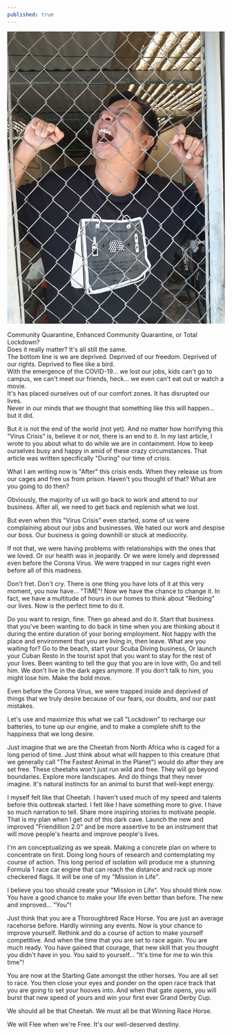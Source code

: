 ```yaml
---
published: true
---
```

![Freedom](/images/Flee.jpg)

Community Quarantine, Enhanced Community Quarantine, or Total Lockdown?   
Does it really matter? It's all still the same.   
The bottom line is we are deprived. 
Deprived of our freedom. Deprived of our rights. Deprived to flee like a bird.   
With the emergence of the COVID-19... we lost our jobs, kids can't go to campus, we can't meet our friends, heck... we even can't eat out or watch a movie.   
It's has placed ourselves out of our comfort zones. 
It has disrupted our lives.   
Never in our minds that we thought that something like this will happen... but it did.

But it is not the end of the world (not yet). And no matter how horrifying this "Virus Crisis" is, believe it or not, there is an end to it.
In my last article, I wrote to you about what to do while we are in containment. How to keep ourselves busy and happy in amid of these crazy circumstances. 
That article was written specifically "During" our time of crisis.

What I am writing now is "After" this crisis ends. When they release us from our cages and free us from prison.
Haven't you thought of that? What are you going to do then?

Obviously, the majority of us will go back to work and attend to our business. 
After all, we need to get back and replenish what we lost.

But even when this "Virus Crisis" even started, some of us were complaining about our jobs and businesses. 
We hated our work and despise our boss. Our business is going downhill or stuck at mediocrity.

If not that, we were having problems with relationships with the ones that we loved.
Or our health was in jeopardy. Or we were lonely and depressed even before the Corona Virus.
We were trapped in our cages right even before all of this madness. 

Don't fret. Don't cry. There is one thing you have lots of it at this very moment, you now have...  "TIME"!
Now we have the chance to change it. 
In fact, we have a multitude of hours in our homes to think about "Redoing" our lives.
Now is the perfect time to do it. 

Do you want to resign, fine. Then go ahead and do it. 
Start that business that you've been wanting to do back in time when you are thinking about it during the entire duration of your boring employment.
Not happy with the place and environment that you are living in, then leave. 
What are you waiting for? Go to the beach, start your Scuba Diving business, Or launch your Cuban Resto in the tourist spot that you want to stay for the rest of your lives.
Been wanting to tell the guy that you are in love with, Go and tell him. We don't live in the dark ages anymore. 
If you don't talk to him, you might lose him. Make the bold move.

Even before the Corona Virus, we were trapped inside and deprived of things that we truly desire because of our fears, our doubts, and our past mistakes. 

Let's use and maximize this what we call "Lockdown" to recharge our batteries, to tune up our engine, and to make a complete shift to the happiness that we long desire.

Just imagine that we are the Cheetah from North Africa who is caged for a long period of time. 
Just think about what will happen to this creature (that we generally call "The Fastest Animal in the Planet") would do after they are set free.
These cheetahs won't just run wild and free. They will go beyond boundaries. Explore more landscapes. And do things that they never imagine.
It's natural instincts for an animal to burst that well-kept energy. 

I myself felt like that Cheetah. I haven't used much of my speed and talents before this outbreak started. 
I felt like I have something more to give. I have so much narration to tell. 
Share more inspiring stories to motivate people. 
That is my plan when I get out of this dark cave. 
Launch the new and improved "Friendillion 2.0" and be more assertive to be an instrument that will move people's hearts and improve people's lives.

I'm am conceptualizing as we speak. 
Making a concrete plan on where to concentrate on first. Doing long hours of research and contemplating my course of action.
This long period of isolation will produce me a stunning Formula 1 race car engine that can reach the distance and rack up more checkered flags.
It will be one of my "Mission in Life".

I believe you too should create your "Mission in Life". 
You should think now. You have a good chance to make your life even better than before. 
The new and improved... "You"!

Just think that you are a Thoroughbred Race Horse. 
You are just an average racehorse before. Hardly winning any events. 
Now is your chance to improve yourself. Rethink and do a course of action to make yourself competitive.
And when the time that you are set to race again. 
You are much ready. You have gained that courage, that new skill that you thought you didn't have in you. 
You said to yourself... "It's time for me to win this time"!

You are now at the Starting Gate amongst the other horses. You are all set to race. You then close your eyes and ponder on the open race track that you are going to set your hooves into.
And when that gate opens, you will burst that new speed of yours and win your first ever Grand Derby Cup.

We should all be that Cheetah. We must all be that Winning Race Horse.

We will Flee when we're Free. It's our well-deserved destiny.





